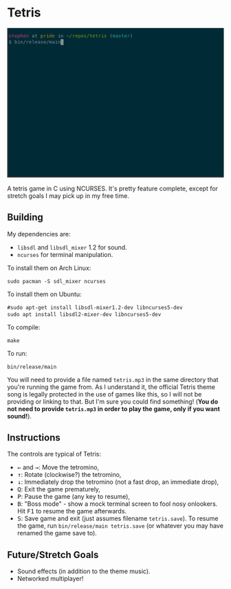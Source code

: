 Tetris
======

![tetris.gif](tetris.gif)

A tetris game in C using NCURSES.  It's pretty feature complete, except for
stretch goals I may pick up in my free time.


Building
--------

My dependencies are:

* `libsdl` and `libsdl_mixer` 1.2 for sound.
* `ncurses` for terminal manipulation.

To install them on Arch Linux:

    sudo pacman -S sdl_mixer ncurses

To install them on Ubuntu:

    #sudo apt-get install libsdl-mixer1.2-dev libncurses5-dev
    sudo apt install libsdl2-mixer-dev libncurses5-dev

To compile:

    make

To run:

    bin/release/main

You will need to provide a file named `tetris.mp3` in the same directory that
you're running the game from.  As I understand it, the official Tetris theme
song is legally protected in the use of games like this, so I will not be
providing or linking to that.  But I'm sure you could find something!  (**You do
not need to provide `tetris.mp3` in order to play the game, only if you want
sound!**).


Instructions
------------

The controls are typical of Tetris:
* <kbd>←</kbd> and <kbd>→</kbd>: Move the tetromino,
* <kbd>↑</kbd>: Rotate (clockwise?) the tetromino,
* <kbd>↓</kbd>: Immediately drop the tetromino (not a fast drop, an immediate drop),
* <kbd>Q</kbd>: Exit the game prematurely,
* <kbd>P</kbd>: Pause the game (any key to resume),
* <kbd>B</kbd>: "Boss mode" - show a mock terminal screen to fool nosy onlookers.  Hit
  <kbd>F1</kbd> to resume the game afterwards.
* <kbd>S</kbd>: Save game and exit (just assumes filename `tetris.save`).  To resume the
  game, run `bin/release/main tetris.save` (or whatever you may have renamed the
  game save to).


Future/Stretch Goals
--------------------

* Sound effects (in addition to the theme music).
* Networked multiplayer!
